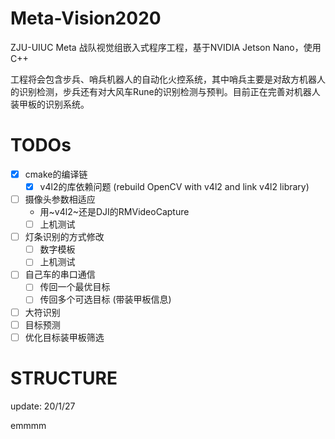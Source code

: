 # Meta-Vision2020

ZJU-UIUC Meta 战队视觉组嵌入式程序工程，基于NVIDIA Jetson Nano，使用C++

工程将会包含步兵、哨兵机器人的自动化火控系统，其中哨兵主要是对敌方机器人的识别检测，步兵还有对大风车Rune的识别检测与预判。目前正在完善对机器人装甲板的识别系统。

# TODOs
- [x] cmake的编译链
    - [x] v4l2的库依赖问题 (rebuild OpenCV with v4l2 and link v4l2 library)
- [ ] 摄像头参数相适应
    - 用~v4l2~还是DJI的RMVideoCapture
    - [ ] 上机测试
- [ ] 灯条识别的方式修改
    - [ ] 数字模板
    - [ ] 上机测试
- [ ] 自己车的串口通信
    - [ ] 传回一个最优目标
    - [ ] 传回多个可选目标 (带装甲板信息)
- [ ] 大符识别
- [ ] 目标预测
- [ ] 优化目标装甲板筛选

# STRUCTURE

update: 20/1/27

emmmm